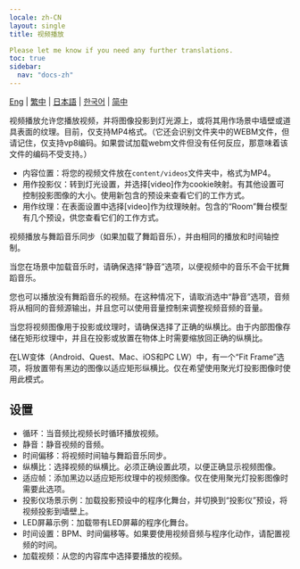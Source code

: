 ```yaml
---
locale: zh-CN
layout: single
title: 视频播放

Please let me know if you need any further translations.
toc: true
sidebar:
  nav: "docs-zh"
---
```

[Eng](/dancexr/features/video_playback) | [繁中](/tw/dancexr/features/video_playback) | [日本語](/jp/dancexr/features/video_playback) | [한국어](/kr/dancexr/features/video_playback) | [简中](/zh/dancexr/features/video_playback)

视频播放允许您播放视频，并将图像投影到灯光源上，或将其用作场景中墙壁或道具表面的纹理。目前，仅支持MP4格式。（它还会识别文件夹中的WEBM文件，但请记住，仅支持vp8编码。如果尝试加载webm文件但没有任何反应，那意味着该文件的编码不受支持。）

* 内容位置：将您的视频文件放在`content/videos`文件夹中，格式为MP4。
* 用作投影仪：转到灯光设置，并选择[video]作为cookie映射。有其他设置可控制投影图像的大小。使用新包含的预设来查看它们的工作方式。
* 用作纹理：在表面设置中选择[video]作为纹理映射。包含的“Room”舞台模型有几个预设，供您查看它们的工作方式。

视频播放与舞蹈音乐同步（如果加载了舞蹈音乐），并由相同的播放和时间轴控制。

当您在场景中加载音乐时，请确保选择“静音”选项，以便视频中的音乐不会干扰舞蹈音乐。

您也可以播放没有舞蹈音乐的视频。在这种情况下，请取消选中“静音”选项，音频将从相同的音频源输出，并且您可以使用音量控制来调整视频音频的音量。

当您将视频图像用于投影或纹理时，请确保选择了正确的纵横比。由于内部图像存储在矩形纹理中，并且在投影或放置在物体上时需要缩放回正确的纵横比。

在LW变体（Android、Quest、Mac、iOS和PC LW）中，有一个“Fit Frame”选项，将放置带有黑边的图像以适应矩形纵横比。仅在希望使用聚光灯投影图像时使用此模式。

## 设置

* 循环：当音频比视频长时循环播放视频。
* 静音：静音视频的音频。
* 时间偏移：将视频时间轴与舞蹈音乐同步。
* 纵横比：选择视频的纵横比。必须正确设置此项，以便正确显示视频图像。
* 适应帧：添加黑边以适应矩形纹理中的视频图像。仅在使用聚光灯投影图像时需要此选项。
* 投影仪场景示例：加载投影预设中的程序化舞台，并切换到“投影仪”预设，将视频投影到墙壁上。
* LED屏幕示例：加载带有LED屏幕的程序化舞台。
* 时间设置：BPM、时间偏移等。如果要使用视频音频与程序化动作，请配置视频的时间。
* 加载视频：从您的内容库中选择要播放的视频。